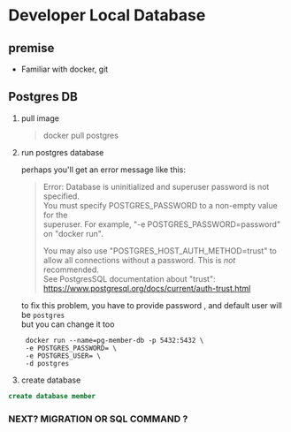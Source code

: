 # Developer Local Database 

## premise
- Familiar with docker, git

## Postgres DB

1. pull image 
    > docker pull postgres

2. run postgres database

   perhaps you'll get an error message like this:

   > Error: Database is uninitialized and superuser password is not specified.  
   > You must specify POSTGRES_PASSWORD to a non-empty value for the  
   > superuser. For example, "-e POSTGRES_PASSWORD=password" on "docker run".  
   > 
   > You may also use "POSTGRES_HOST_AUTH_METHOD=trust" to allow all
   > connections without a password. This is *not* recommended.  
   > See PostgresSQL documentation about "trust":
   >  https://www.postgresql.org/docs/current/auth-trust.html

   to fix this problem, you have to provide password , and default user will be `postgres`  
   but you can change it too
   
   ```shell
    docker run --name=pg-member-db -p 5432:5432 \
    -e POSTGRES_PASSWORD= \
    -e POSTGRES_USER= \
    -d postgres
   ```

3. create database

```sql
create database member
```

### NEXT? MIGRATION OR SQL COMMAND ?